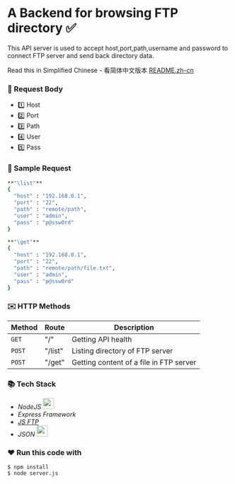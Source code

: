 # A Backend for browsing FTP directory :white_check_mark:

This API server is used to accept host,port,path,username and password to <br/>
connect FTP server and send back directory data.

Read this in Simplified Chinese - 看简体中文版本 [README.zh-cn]

[README.zh-cn]: https://github.com/m3yevn/server-ftp/blob/master/README.zh-cn.md

### :postbox: Request Body
 - :one: Host
 - :two: Port
 - :three: Path
 - :four: User
 - :five: Pass

### :email: Sample Request
```sh
**"\list"**
{
  "host" : "192.168.0.1",
  "port" : "22",
  "path" : "remote/path",
  "user" : "admin",
  "pass" : "p@ssw0rd"
}
```
```sh
**"\get"**
{
  "host" : "192.168.0.1",
  "port" : "22",
  "path" : "remote/path/file.txt",
  "user" : "admin",
  "pass" : "p@ssw0rd"
}
```

### :envelope: HTTP Methods

| Method | Route | Description |
| ------ | ----- | ----------- |
| `GET`  | "/"   | Getting API health |
| `POST` | "/list" | Listing directory of FTP server |
| `POST` | "/get"  | Getting content of a file in FTP server |

### :books: Tech Stack

 * *NodeJS* <img src="https://d2eip9sf3oo6c2.cloudfront.net/tags/images/000/000/256/full/nodejslogo.png" width="25" />
 * *Express Framework*
 * *[JS FTP]*
 * *JSON* <img src="https://upload.wikimedia.org/wikipedia/commons/thumb/c/c9/JSON_vector_logo.svg/1200px-JSON_vector_logo.svg.png" width="25" />

[JS FTP]: https://www.npmjs.com/package/jsftp

### :heart: Run this code with


```
$ npm install
$ node server.js
```
